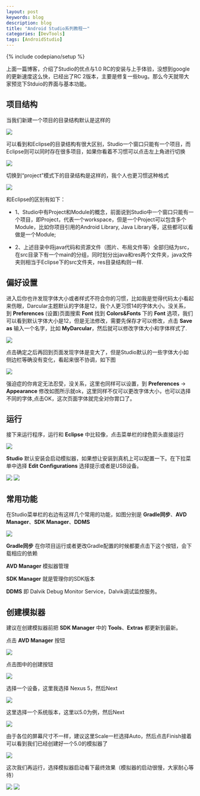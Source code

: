```yaml
---
layout: post
keywords: blog
description: blog
title: "Android Studio系列教程一"
categories: [DevTools]
tags: [AndroidStudio]
---
```

{% include codepiano/setup %}

上面一篇博客，介绍了Studio的优点与1.0 RC的安装与上手体验，没想到google的更新速度这么快，已经出了RC 2版本，主要是修复一些bug。那么今天就带大家预览下Stduio的界面与基本功能。

## 项目结构

当我们新建一个项目的目录结构默认是这样的

<img src="/image/summary1.png" />

可以看到和Eclipse的目录结构有很大区别，Studio一个窗口只能有一个项目，而Eclipse则可以同时存在很多项目，如果你看着不习惯可以点击左上角进行切换

<img src="/image/summary2.png" />

切换到“project”模式下的目录结构是这样的，我个人也更习惯这种格式

<img src="/image/summary3.png" />

和Eclipse的区别有如下：

* 1、Studio中有Project和Module的概念，前面说到Studio中一个窗口只能有一个项目，即Project，代表一个workspace，但是一个Project可以包含多个Module，比如你项目引用的Android Library, Java Library等，这些都可以看做是一个Module;

* 2、上述目录中将java代码和资源文件（图片、布局文件等）全部归结为src，在src目录下有一个main的分组，同时划分出java和res两个文件夹，java文件夹则相当于Eclipse下的src文件夹，res目录结构则一样.

## 偏好设置

进入后你也许发现字体大小或者样式不符合你的习惯，比如我是觉得代码太小看起来伤眼，Darcular主题默认的字体是12，我个人更习惯14的字体大小。没关系，到 **Preferences** (设置)页面搜索 **Font** 找到 **Colors&Fonts** 下的 **Font** 选项，我们可以看到默认字体大小是12，但是无法修改，需要先保存才可以修改，点击 **Save as** 输入一个名字，比如 **MyDarcular**，然后就可以修改字体大小和字体样式了.

<img src="/image/preference_font1.png" />

点击确定之后再回到页面发现字体是变大了，但是Studio默认的一些字体大小如侧边栏等确没有变化，看起来很不协调，如下图

<img src="/image/preference_font2.png" />

强迫症的你肯定无法忍受，没关系，这里也同样可以设置，到 **Preferences** -> **Appearance** 修改如图所示就ok，这里同样不仅可以更改字体大小，也可以选择不同的字体,点击OK，这次页面字体就完全对你胃口了。

## 运行

接下来运行程序，运行和 **Eclipse** 中比较像，点击菜单栏的绿色箭头直接运行

<img src="/image/menu1.png" />

**Studio** 默认安装会启动模拟器，如果想让安装到真机上可以配置一下。在下拉菜单中选择 **Edit Configurations** 选择提示或者是USB设备。

<img src="/image/menu2.png" />

<img src="/image/menu3.png" />

## 常用功能

在Studio菜单栏的右边有这样几个常用的功能，如图分别是 **Gradle同步**、**AVD Manager**、**SDK Manager**、**DDMS**

<img src="/image/menu4.png" />

**Gradle同步** 在你项目运行或者更改Gradle配置的时候都要点击下这个按钮，会下载相应的依赖

**AVD Manager** 模拟器管理

**SDK Manager** 就是管理你的SDK版本

**DDMS** 即 Dalvik Debug Monitor Service，Dalvik调试监控服务。

## 创建模拟器

建议在创建模拟器前把 **SDK Manager** 中的 **Tools**、**Extras** 都更新到最新。

点击 **AVD Manager** 按钮

<img src="/image/avd1.png" />

点击图中的创建按钮

<img src="/image/avd2.png" />

选择一个设备，这里我选择 Nexus 5，然后Next

<img src="/image/avd3.png" />

这里选择一个系统版本，这里以5.0为例，然后Next

<img src="/image/avd4.png" />

由于各位的屏幕尺寸不一样，建议这里Scale一栏选择Auto，然后点击Finish接着可以看到我们已经创建好一个5.0的模拟器了

<img src="/image/avd5.png" />

这次我们再运行，选择模拟器启动看下最终效果（模拟器的启动很慢，大家耐心等待）

<img src="/image/select_avd.png" />

<img src="/image/avd6.png" />
